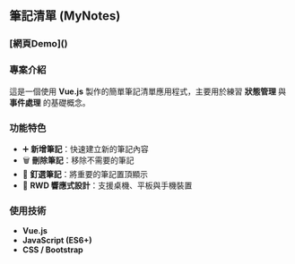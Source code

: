 ## 筆記清單 (MyNotes)

### [網頁Demo](\)

### 專案介紹
這是一個使用 **Vue.js** 製作的簡單筆記清單應用程式，主要用於練習 **狀態管理** 與 **事件處理** 的基礎概念。  

### 功能特色
- ➕ **新增筆記**：快速建立新的筆記內容  
- 🗑️ **刪除筆記**：移除不需要的筆記  
- 📌 **釘選筆記**：將重要的筆記置頂顯示  
- 📱 **RWD 響應式設計**：支援桌機、平板與手機裝置  

### 使用技術
- **Vue.js**  
- **JavaScript (ES6+)**  
- **CSS / Bootstrap**  